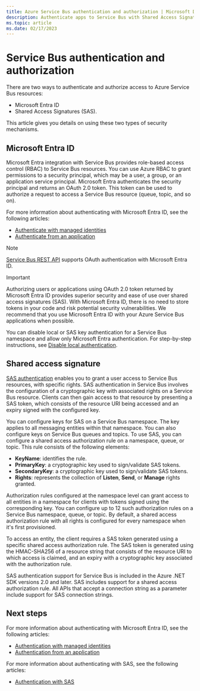 ```yaml
---
title: Azure Service Bus authentication and authorization | Microsoft Docs
description: Authenticate apps to Service Bus with Shared Access Signature (SAS) authentication.
ms.topic: article
ms.date: 02/17/2023
---
```


# Service Bus authentication and authorization
There are two ways to authenticate and authorize access to Azure Service Bus resources: 

- Microsoft Entra ID
- Shared Access Signatures (SAS). 

This article gives you details on using these two types of security mechanisms. 

<a name='azure-active-directory'></a>

## Microsoft Entra ID
Microsoft Entra integration with Service Bus provides role-based access control (RBAC) to Service Bus resources. You can use Azure RBAC to grant permissions to a security principal, which may be a user, a group, or an application service principal. Microsoft Entra authenticates the security principal and returns an OAuth 2.0 token. This token can be used to authorize a request to access a Service Bus resource (queue, topic, and so on).

For more information about authenticating with Microsoft Entra ID, see the following articles:

- [Authenticate with managed identities](service-bus-managed-service-identity.md)
- [Authenticate from an application](authenticate-application.md)

> [!NOTE]
> [Service Bus REST API](/rest/api/servicebus/) supports OAuth authentication with Microsoft Entra ID.

> [!IMPORTANT]
> Authorizing users or applications using OAuth 2.0 token returned by Microsoft Entra ID provides superior security and ease of use over shared access signatures (SAS). With Microsoft Entra ID, there is no need to store tokens in your code and risk potential security vulnerabilities. We recommend that you use Microsoft Entra ID with your Azure Service Bus applications when possible. 
> 
> You can disable local or SAS key authentication for a Service Bus namespace and allow only Microsoft Entra authentication. For step-by-step instructions, see [Disable local authentication](disable-local-authentication.md).

## Shared access signature
[SAS authentication](service-bus-sas.md) enables you to grant a user access to Service Bus resources, with specific rights. SAS authentication in Service Bus involves the configuration of a cryptographic key with associated rights on a Service Bus resource. Clients can then gain access to that resource by presenting a SAS token, which consists of the resource URI being accessed and an expiry signed with the configured key.

You can configure keys for SAS on a Service Bus namespace. The key applies to all messaging entities within that namespace. You can also configure keys on Service Bus queues and topics. To use SAS, you can configure a shared access authorization rule on a namespace, queue, or topic. This rule consists of the following elements:

* **KeyName**: identifies the rule.
* **PrimaryKey**: a cryptographic key used to sign/validate SAS tokens.
* **SecondaryKey**: a cryptographic key used to sign/validate SAS tokens.
* **Rights**: represents the collection of **Listen**, **Send**, or **Manage** rights granted.

Authorization rules configured at the namespace level can grant access to all entities in a namespace for clients with tokens signed using the corresponding key. You can configure up to 12 such authorization rules on a Service Bus namespace, queue, or topic. By default, a shared access authorization rule with all rights is configured for every namespace when it's first provisioned.

To access an entity, the client requires a SAS token generated using a specific shared access authorization rule. The SAS token is generated using the HMAC-SHA256 of a resource string that consists of the resource URI to which access is claimed, and an expiry with a cryptographic key associated with the authorization rule.

SAS authentication support for Service Bus is included in the Azure .NET SDK versions 2.0 and later. SAS includes support for a shared access authorization rule. All APIs that accept a connection string as a parameter include support for SAS connection strings.


## Next steps
For more information about authenticating with Microsoft Entra ID, see the following articles:

- [Authentication with managed identities](service-bus-managed-service-identity.md)
- [Authentication from an application](authenticate-application.md)

For more information about authenticating with SAS, see the following articles:

- [Authentication with SAS](service-bus-sas.md)
